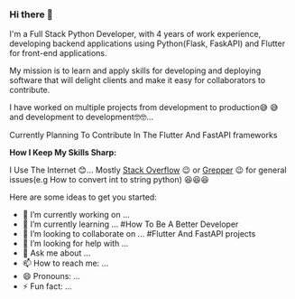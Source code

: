 ### Hi there 👋



I'm a Full Stack Python Developer, with 4 years of work experience, developing backend applications using Python(Flask, FaskAPI) and Flutter for front-end applications.

My mission is to learn and apply skills for developing and deploying software that will delight clients and make it easy for collaborators to contribute. 

I have worked on multiple projects from development to production:sweat_smile: :sweat_smile: and development to development:nerd_face::nerd_face:... 

Currently Planning To Contribute In The Flutter And FastAPI frameworks 

**How I Keep My Skills Sharp:**

I Use The Internet :blush:... Mostly [Stack Overflow](https://stackoverflow.com/users/9493356/skhendle) :wink: or [Grepper](https://www.codegrepper.com/profile/itchy-ibis-mob1ene7q4ls) :wink: for general issues(e.g How to convert int to string python) :satisfied::satisfied::satisfied:

Here are some ideas to get you started:

- 🔭 I’m currently working on ...
- 🌱 I’m currently learning ... #How To Be A Better Developer
- 👯 I’m looking to collaborate on ... #Flutter And FastAPI projects
- 🤔 I’m looking for help with ...
- 💬 Ask me about ...
- 📫 How to reach me: ...
- 😄 Pronouns: ...
- ⚡ Fun fact: ...
